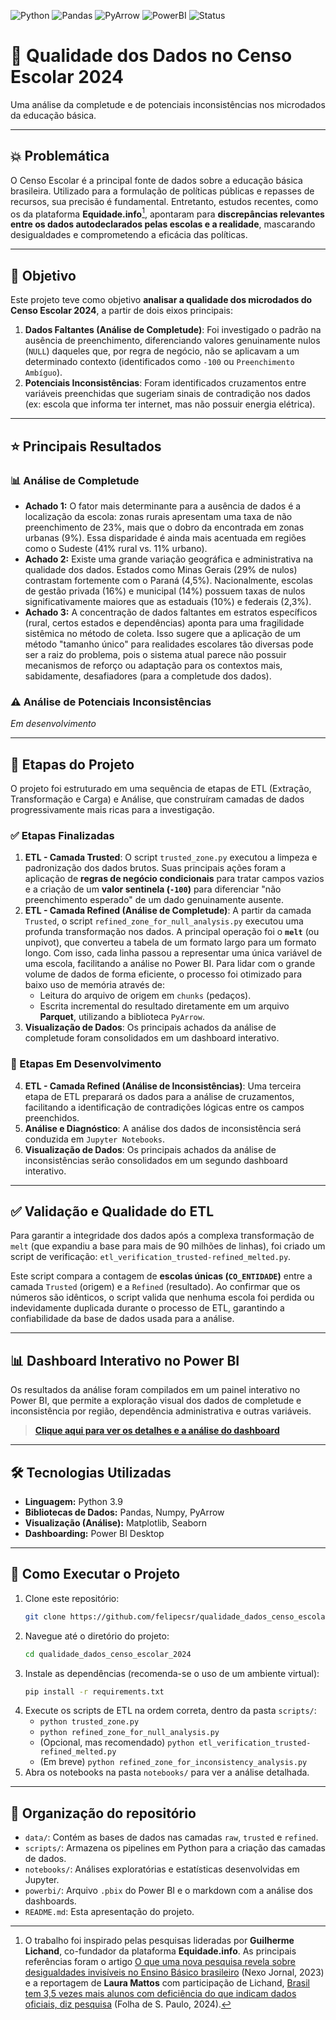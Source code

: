 ![Python](https://img.shields.io/badge/Python-3.9%2B-blue?logo=python) ![Pandas](https://img.shields.io/badge/Pandas-2.2%2B-blue?logo=pandas) ![PyArrow](https://img.shields.io/badge/PyArrow-blue?logo=apache) ![PowerBI](https://img.shields.io/badge/PowerBI-Desktop-yellow?logo=powerbi) ![Status](https://img.shields.io/badge/Status-Em_andamento-yellow)

# 🧪 Qualidade dos Dados no Censo Escolar 2024
Uma análise da completude e de potenciais inconsistências nos microdados da educação básica.

---

## 💥 Problemática
O Censo Escolar é a principal fonte de dados sobre a educação básica brasileira. Utilizado para a formulação de políticas públicas e repasses de recursos, sua precisão é fundamental. Entretanto, estudos recentes, como os da plataforma **Equidade.info**[^1], apontaram para **discrepâncias relevantes entre os dados autodeclarados pelas escolas e a realidade**, mascarando desigualdades e comprometendo a eficácia das políticas.

---
[^1]: O trabalho foi inspirado pelas pesquisas lideradas por **Guilherme Lichand**, co-fundador da plataforma **Equidade.info**. As principais referências foram o artigo [O que uma nova pesquisa revela sobre desigualdades invisíveis no Ensino Básico brasileiro](https://pp.nexojornal.com.br/ponto-de-vista/2023/11/17/o-que-uma-nova-pesquisa-revela-sobre-desigualdades-invisiveis-no-ensino-basico-brasileiro) (Nexo Jornal, 2023) e a reportagem de **Laura Mattos** com participação de Lichand, [Brasil tem 3,5 vezes mais alunos com deficiência do que indicam dados oficiais, diz pesquisa](https://www1.folha.uol.com.br/educacao/2024/08/brasil-tem-35-vezes-mais-alunos-com-deficiencia-do-que-indicam-dados-oficiais-diz-pesquisa.shtml) (Folha de S. Paulo, 2024).

## 🎯 Objetivo
Este projeto teve como objetivo **analisar a qualidade dos microdados do Censo Escolar 2024**, a partir de dois eixos principais:
1.  **Dados Faltantes (Análise de Completude)**: Foi investigado o padrão na ausência de preenchimento, diferenciando valores genuinamente nulos (`NULL`) daqueles que, por regra de negócio, não se aplicavam a um determinado contexto (identificados como `-100` ou `Preenchimento Ambíguo`).
2.  **Potenciais Inconsistências**: Foram identificados cruzamentos entre variáveis preenchidas que sugeriam sinais de contradição nos dados (ex: escola que informa ter internet, mas não possuir energia elétrica).

---
## ⭐ Principais Resultados

### 📊 Análise de Completude
* **Achado 1:** O fator mais determinante para a ausência de dados é a localização da escola: zonas rurais apresentam uma taxa de não preenchimento de 23%, mais que o dobro da encontrada em zonas urbanas (9%). Essa disparidade é ainda mais acentuada em regiões como o Sudeste (41% rural vs. 11% urbano).
* **Achado 2:** Existe uma grande variação geográfica e administrativa na qualidade dos dados. Estados como Minas Gerais (29% de nulos) contrastam fortemente com o Paraná (4,5%). Nacionalmente, escolas de gestão privada (16%) e municipal (14%) possuem taxas de nulos significativamente maiores que as estaduais (10%) e federais (2,3%).
* **Achado 3:** A concentração de dados faltantes em estratos específicos (rural, certos estados e dependências) aponta para uma fragilidade sistêmica no método de coleta. Isso sugere que a aplicação de um método "tamanho único" para realidades escolares tão diversas pode ser a raiz do problema, pois o sistema atual parece não possuir mecanismos de reforço ou adaptação para os contextos mais, sabidamente, desafiadores (para a completude dos dados).

### ⚠️ Análise de Potenciais Inconsistências

*Em desenvolvimento*


---

## 🔬 Etapas do Projeto

O projeto foi estruturado em uma sequência de etapas de ETL (Extração, Transformação e Carga) e Análise, que construíram camadas de dados progressivamente mais ricas para a investigação.

### ✅ Etapas Finalizadas
1.  **ETL - Camada Trusted**: O script `trusted_zone.py` executou a limpeza e padronização dos dados brutos. Suas principais ações foram a aplicação de **regras de negócio condicionais** para tratar campos vazios e a criação de um **valor sentinela (`-100`)** para diferenciar "não preenchimento esperado" de um dado genuinamente ausente.
2.  **ETL - Camada Refined (Análise de Completude)**: A partir da camada `Trusted`, o script `refined_zone_for_null_analysis.py` executou uma profunda transformação nos dados. A principal operação foi o **`melt`** (ou unpivot), que converteu a tabela de um formato largo para um formato longo. Com isso, cada linha passou a representar uma única variável de uma escola, facilitando a análise no Power BI. Para lidar com o grande volume de dados de forma eficiente, o processo foi otimizado para baixo uso de memória através de:
    * Leitura do arquivo de origem em `chunks` (pedaços).
    * Escrita incremental do resultado diretamente em um arquivo **Parquet**, utilizando a biblioteca `PyArrow`.
3.  **Visualização de Dados**: Os principais achados da análise de completude foram consolidados em um dashboard interativo.

### 🚧 Etapas Em Desenvolvimento
4.  **ETL - Camada Refined (Análise de Inconsistências)**: Uma terceira etapa de ETL preparará os dados para a análise de cruzamentos, facilitando a identificação de contradições lógicas entre os campos preenchidos.
5.  **Análise e Diagnóstico**: A análise dos dados de inconsistência será conduzida em `Jupyter Notebooks`.
6.  **Visualização de Dados**: Os principais achados da análise de inconsistências serão consolidados em um segundo dashboard interativo.

---
## ✅ Validação e Qualidade do ETL
Para garantir a integridade dos dados após a complexa transformação de `melt` (que expandiu a base para mais de 90 milhões de linhas), foi criado um script de verificação: `etl_verification_trusted-refined_melted.py`.

Este script compara a contagem de **escolas únicas (`CO_ENTIDADE`)** entre a camada `Trusted` (origem) e a `Refined` (resultado). Ao confirmar que os números são idênticos, o script valida que nenhuma escola foi perdida ou indevidamente duplicada durante o processo de ETL, garantindo a confiabilidade da base de dados usada para a análise.

---
## 📊 Dashboard Interativo no Power BI
Os resultados da análise foram compilados em um painel interativo no Power BI, que permite a exploração visual dos dados de completude e inconsistência por região, dependência administrativa e outras variáveis.

> **[Clique aqui para ver os detalhes e a análise do dashboard](./powerbi/analise_dashboard.md)**

---

## 🛠️ Tecnologias Utilizadas
* **Linguagem:** Python 3.9
* **Bibliotecas de Dados:** Pandas, Numpy, PyArrow
* **Visualização (Análise):** Matplotlib, Seaborn
* **Dashboarding:** Power BI Desktop

---

## 🚀 Como Executar o Projeto
1.  Clone este repositório:
    ```bash
    git clone https://github.com/felipecsr/qualidade_dados_censo_escolar_2024.git
    ```
2.  Navegue até o diretório do projeto:
    ```bash
    cd qualidade_dados_censo_escolar_2024
    ```
3.  Instale as dependências (recomenda-se o uso de um ambiente virtual):
    ```bash
    pip install -r requirements.txt
    ```
4.  Execute os scripts de ETL na ordem correta, dentro da pasta `scripts/`:
    * `python trusted_zone.py`
    * `python refined_zone_for_null_analysis.py`
    * (Opcional, mas recomendado) `python etl_verification_trusted-refined_melted.py`
    * (Em breve) `python refined_zone_for_inconsistency_analysis.py`
5.  Abra os notebooks na pasta `notebooks/` para ver a análise detalhada.

---

## 📂 Organização do repositório
- `data/`: Contém as bases de dados nas camadas `raw`, `trusted` e `refined`.
- `scripts/`: Armazena os pipelines em Python para a criação das camadas de dados.
- `notebooks/`: Análises exploratórias e estatísticas desenvolvidas em Jupyter.
- `powerbi/`: Arquivo `.pbix` do Power BI e o markdown com a análise dos dashboards.
- `README.md`: Esta apresentação do projeto.